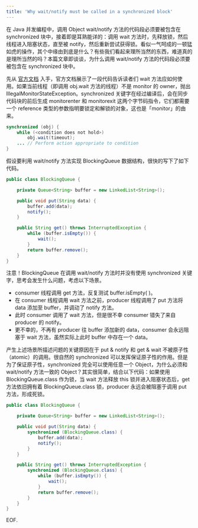 ```yaml
---
title: 'Why wait/notify must be called in a synchronized block'
---
```

在 Java 并发编程中，调用 Object wait/notify 方法的代码段必须要被包含在 synchronized 块中，接着即是耳熟能详的：调用 wait 方法时，先释放锁，然后线程进入阻塞状态，直至被 notify，然后重新尝试获得锁。看似一气呵成的一顿猛如虎的操作，其个中缘由到底是什么？有些我们看起来理所当然的东西，难道真的是理所当然的吗？本篇文章即谈谈，为什么调用 wait/notify 方法的代码段必须要被包含在 synchronized 块中。

先从 [官方文档](https://docs.oracle.com/javase/7/docs/api/java/lang/Object.html) 入手，官方文档展示了一段代码告诉读者们 wait 方法应如何使用。如果当前线程（即调用 obj.wait 方法的线程）不是 monitor 的 owner，抛出 IllegalMonitorStateException。synchronized 关键字在经过编译后，会在同步代码块的前后生成 monitorenter 和 monitorexit 这两个字节码指令，它们都需要一个 reference 类型的参数指明要锁定和解锁的对象，这也是「monitor」的由来。

```java
synchronized (obj) {
    while (<condition does not hold>)
        obj.wait(timeout);
    ... // Perform action appropriate to condition
}
```

假设要利用 wait/notify 方法实现 BlockingQueue 数据结构，很快的写下了如下代码。

```java
public class BlockingQueue {

    private Queue<String> buffer = new LinkedList<String>();

    public void put(String data) {
        buffer.add(data);
        notify();
    }

    public String get() throws InterruptedException {
        while (buffer.isEmpty()) {
            wait();
        }
        return buffer.remove();
    }
}
```

注意！BlockingQueue 在调用 wait/notify 方法时并没有使用 synchronized 关键字，思考会发生什么问题，考虑以下场景。

* consumer 线程调用 get 方法，反复测试 buffer.isEmpty( )。
* 在 consumer 线程调用 wait 方法之前，producer 线程调用了 put 方法将 data 添加至 buffer，并调动了 notify 方法。
* 此时 consumer 调用了 wait 方法，但是很不幸 consumer 错失了来自 producer 的 notify。
* 更不幸的，不再有 producer 往 buffer 添加新的 data，consumer 会永远阻塞于 wait 方法，虽然实际上此时 buffer 中存在一个 data。

产生上述场景所描述问题的关键原因在于 put & notify 和 get & wait 不被原子性（atomic）的调用。很自然的 synchronized 可以发挥保证原子性的作用。但是为了保证原子性，synchronized 完全可以使用任意一个 Object，为什么必须和 wait/notify 方法一致的 Object？其实很简单，结合以下代码：如果使用 BlockingQueue.class 作为锁，当 wait 方法释放 this 锁并进入阻塞状态后，get 方法依旧拥有着 BlockingQueue.class 锁，producer 永远会被阻塞于调用 put 方法，形成死锁。

```java
public class BlockingQueue {

    private Queue<String> buffer = new LinkedList<String>();

    public void put(String data) {
        synchronized (BlockingQueue.class) {
            buffer.add(data);
            notify();
        }
    }

    public String get() throws InterruptedException {
        synchronized (BlockingQueue.class) {
            while (buffer.isEmpty()) {
                wait();
            }
            return buffer.remove();
        }
    }
}
```

EOF.